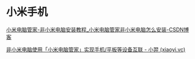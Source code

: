 # 小米手机

[小米电脑管家-非小米电脑安装教程_小米电脑管家非小米电脑怎么安装-CSDN博客](https://blog.csdn.net/2201_75758580/article/details/134587672)

[非小米电脑使用「小米电脑管家」实现手机/平板等设备互联 - 小羿 (xiaoyi.vc)](https://xiaoyi.vc/xiaomipcmanager.html)